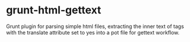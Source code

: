 grunt-html-gettext
==================

Grunt plugin for parsing simple html files, extracting the inner text of tags with the translate attribute set to yes into a pot file for gettext workflow.
